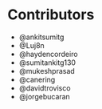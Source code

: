 # Contributors

- @ankitsumitg
- @Luj8n
- @haydencordeiro
- @sumitankitg130
- @mukeshprasad
- @canering
- @davidtrovisco
- @jorgebucaran
